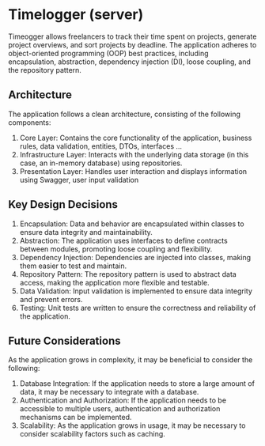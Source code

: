 # Timelogger (server)
Timeogger allows freelancers to track their time spent on projects, generate project overviews, and sort projects by deadline. The application adheres to object-oriented programming (OOP) best practices, including encapsulation, abstraction, dependency injection (DI), loose coupling, and the repository pattern.

## Architecture
The application follows a clean architecture, consisting of the following components:

1. Core Layer: Contains the core functionality of the application, business rules, data validation, entities, DTOs, interfaces ...
2. Infrastructure Layer: Interacts with the underlying data storage (in this case, an in-memory database) using repositories.
3. Presentation Layer: Handles user interaction and displays information using Swagger, user input validation

## Key Design Decisions
1. Encapsulation: Data and behavior are encapsulated within classes to ensure data integrity and maintainability.
2. Abstraction: The application uses interfaces to define contracts between modules, promoting loose coupling and flexibility.
3. Dependency Injection: Dependencies are injected into classes, making them easier to test and maintain.
4. Repository Pattern: The repository pattern is used to abstract data access, making the application more flexible and testable.
5. Data Validation: Input validation is implemented to ensure data integrity and prevent errors.
6. Testing: Unit tests  are written to ensure the correctness and reliability of the application.

## Future Considerations
As the application grows in complexity, it may be beneficial to consider the following:

1. Database Integration: If the application needs to store a large amount of data, it may be necessary to integrate with a database.
2. Authentication and Authorization: If the application needs to be accessible to multiple users, authentication and authorization mechanisms can be implemented.
3. Scalability: As the application grows in usage, it may be necessary to consider scalability factors such as caching.
